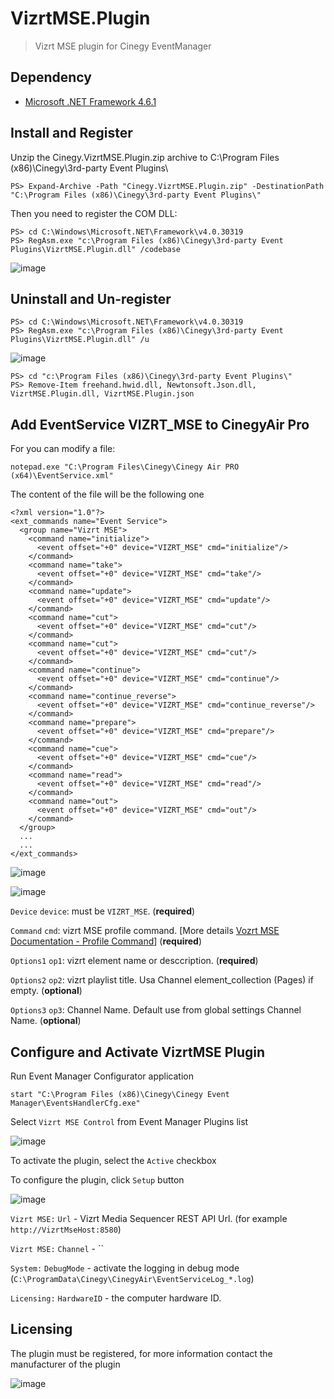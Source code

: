 # VizrtMSE.Plugin
> Vizrt MSE plugin for Cinegy EventManager


## Dependency
 - [Microsoft .NET Framework 4.6.1](https://www.microsoft.com/ru-ru/download/details.aspx?id=49982)

## Install and Register
Unzip the Cinegy.VizrtMSE.Plugin.zip archive to C:\Program Files (x86)\Cinegy\3rd-party Event Plugins\
  
	PS> Expand-Archive -Path "Cinegy.VizrtMSE.Plugin.zip" -DestinationPath "C:\Program Files (x86)\Cinegy\3rd-party Event Plugins\"

Then you need to register the COM DLL:

	PS> cd C:\Windows\Microsoft.NET\Framework\v4.0.30319
	PS> RegAsm.exe "c:\Program Files (x86)\Cinegy\3rd-party Event Plugins\VizrtMSE.Plugin.dll" /codebase

![image](https://user-images.githubusercontent.com/93620683/139952545-d39d0528-ee42-42ad-8209-82044b1ecbd6.png)

## Uninstall and Un-register

	PS> cd C:\Windows\Microsoft.NET\Framework\v4.0.30319
	PS> RegAsm.exe "c:\Program Files (x86)\Cinegy\3rd-party Event Plugins\VizrtMSE.Plugin.dll" /u

![image](https://user-images.githubusercontent.com/93620683/139953024-a8119eaf-e74e-4671-93eb-c8b5eda15bc4.png)
	
	PS> cd "c:\Program Files (x86)\Cinegy\3rd-party Event Plugins\"
	PS> Remove-Item freehand.hwid.dll, Newtonsoft.Json.dll, VizrtMSE.Plugin.dll, VizrtMSE.Plugin.json


## Add EventService VIZRT_MSE to CinegyAir Pro
For you can modify a file:

	notepad.exe "C:\Program Files\Cinegy\Cinegy Air PRO (x64)\EventService.xml"

The content of the file will be the following one

    <?xml version="1.0"?>
    <ext_commands name="Event Service">
      <group name="Vizrt MSE">
        <command name="initialize">
          <event offset="+0" device="VIZRT_MSE" cmd="initialize"/>
        </command> 
        <command name="take">
          <event offset="+0" device="VIZRT_MSE" cmd="take"/>
        </command> 
        <command name="update">
          <event offset="+0" device="VIZRT_MSE" cmd="update"/>
        </command> 
        <command name="cut">
          <event offset="+0" device="VIZRT_MSE" cmd="cut"/>
        </command> 
        <command name="cut">
          <event offset="+0" device="VIZRT_MSE" cmd="cut"/>
        </command> 
        <command name="continue">
          <event offset="+0" device="VIZRT_MSE" cmd="continue"/>
        </command> 
        <command name="continue_reverse">
          <event offset="+0" device="VIZRT_MSE" cmd="continue_reverse"/>
        </command> 
        <command name="prepare">
          <event offset="+0" device="VIZRT_MSE" cmd="prepare"/>
        </command> 
        <command name="cue">
          <event offset="+0" device="VIZRT_MSE" cmd="cue"/>
        </command> 
        <command name="read">
          <event offset="+0" device="VIZRT_MSE" cmd="read"/>
        </command> 
        <command name="out">
          <event offset="+0" device="VIZRT_MSE" cmd="out"/>
        </command> 
      </group> 
      ...
      ...
    </ext_commands>
    
![image](https://user-images.githubusercontent.com/93620683/139954666-93b1d265-6de0-4b06-b37d-e680251fd91a.png)

![image](https://user-images.githubusercontent.com/93620683/139954818-9913cb3b-26f7-431a-84e5-003cdafe8b99.png)


`Device` `device`: must be `VIZRT_MSE`. (**required**)

`Command` `cmd`: vizrt MSE profile command. [More details [Vozrt MSE Documentation - Profile Command](http://127.0.0.1:8580/doc/profile_command.xhtml)] (**required**)

`Options1` `op1`: vizrt element name or desccription. (**required**)

`Options2` `op2`: vizrt playlist title. Usa Channel element_collection (Pages) if empty. (**optional**)

`Options3` `op3`: Channel Name. Default use from global settings Channel Name. (**optional**)

## Configure and Activate VizrtMSE Plugin
Run Event Manager Configurator application

    start "C:\Program Files (x86)\Cinegy\Cinegy Event Manager\EventsHandlerCfg.exe"
    
Select `Vizrt MSE Control` from Event Manager Plugins list

![image](https://user-images.githubusercontent.com/93620683/140023524-421cd9e0-5760-4b5a-8420-7cb22797048b.png)

To activate the plugin, select the `Active` checkbox

To configure the plugin, click `Setup` button

![image](https://user-images.githubusercontent.com/93620683/140023697-c78e7265-5c65-42a9-9714-754d9d4004a6.png)

`Vizrt MSE:` `Url` - Vizrt Media Sequencer REST API Url. (for example `http://VizrtMseHost:8580`)

`Vizrt MSE:` `Channel` - ``

`System:` `DebugMode` - activate the logging in debug mode (`C:\ProgramData\Cinegy\CinegyAir\EventServiceLog_*.log`)

`Licensing:` `HardwareID` - the computer hardware ID. 

## Licensing

The plugin must be registered, for more information contact the manufacturer of the plugin

![image](https://user-images.githubusercontent.com/93620683/140024173-c407b73f-b479-4e7f-a601-46b683ee60b5.png)


